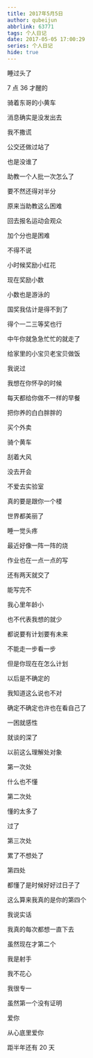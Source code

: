 ```yaml
---
title: 2017年5月5日
author: qubeijun
abbrlink: 63771
tags: 个人日记
date: 2017-05-05 17:00:29
series: 个人日记
hide: true
---
```


睡过头了

7 点 36 才醒的

骑着东哥的小黄车

消息确实是没发出去

我不撒谎

公交还做过站了

也是没谁了

助教一个人批一次怎么了

要不然还得对半分

原来当助教这么困难

回去报名运动会观众

加个分也是困难

不得不说

小时候奖励小红花

现在奖励小数

小数也是游泳的

国奖我估计是得不到了

得个一二三等奖也行

中午你就急急忙忙的就走了

给家里的小宝贝老宝贝做饭

我说过

我想在你怀孕的时候

每天都给你做不一样的早餐

把你养的白白胖胖的

买个外卖

骑个黄车

刮着大风

没去开会

不爱去实验室

真的要是跟你一个楼

世界都美丽了

睡一觉头疼

最近好像一阵一阵的烧

作业也在一点一点的写

还有两天就交了

能写完不

我心里年龄小

也不代表我想的就少

都说要有计划要有未来

不能走一步看一步

但是你现在在怎么计划

以后是不确定的

我知道这么说也不对

确定不确定也许也在看自己了

一困就感性

就谈的深了

以前这么理解处对象

第一次处

什么也不懂

第二次处

懂的太多了

过了

第三次处

累了不想处了

第四处

都懂了是时候好好过日子了

这么算来我真的是你的第四个

我说实话

我真的每次都想一直下去

虽然现在才第二个

我是射手

我不花心

我很专一

虽然第一个没有证明

爱你

从心底里爱你

距半年还有 20 天
